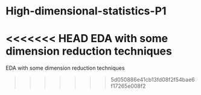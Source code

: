 # High-dimensional-statistics-P1
<<<<<<< HEAD
EDA with some dimension reduction techniques
=======
EDA with some dimension reduction techniques
>>>>>>> 5d050886e41cb13fd08f2f54bae6f17265e008f2
